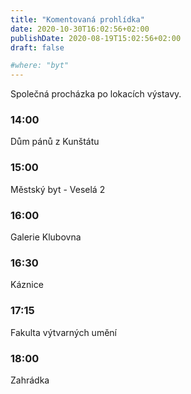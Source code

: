 ```yaml
---
title: "Komentovaná prohlídka"
date: 2020-10-30T16:02:56+02:00
publishDate: 2020-08-19T15:02:56+02:00
draft: false

#where: "byt"
---
```


Společná procházka po lokacích výstavy.

### 14:00
Dům pánů z Kunštátu

### 15:00
Městský byt - Veselá 2

### 16:00
Galerie Klubovna

### 16:30
Káznice

### 17:15
Fakulta výtvarných umění

### 18:00
Zahrádka
